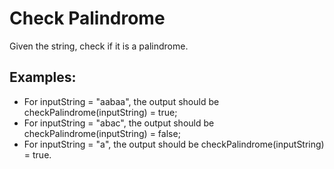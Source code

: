 <h1>Check Palindrome</h1>

<p>Given the string, check if it is a palindrome.</p>

<h2>Examples:</h2>

<ul>
<li>For inputString = "aabaa", the output should be
    checkPalindrome(inputString) = true;</li>
<li>For inputString = "abac", the output should be
    checkPalindrome(inputString) = false;</li>
<li>For inputString = "a", the output should be
    checkPalindrome(inputString) = true.</li>
</ul>

